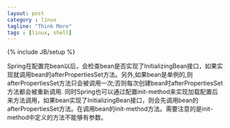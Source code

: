 ```yaml
---
layout: post
category : linux
tagline: "Think More"
tags : [linux, shell]
---
```

{% include JB/setup %}


Spring在配置完bean以后，会检查bean是否实现了InitializingBean接口，如果实现就调用bean的afterPropertiesSet方法。另外,如果bean是单例的,则afterPropertiesSet方法只会被调用一次;否则每次创建bean时afterPropertiesSet方法都会被重新调用.
同时Spring也可以通过配置init-method来实现加载配置后来方法调用，如果bean实现了InitializingBean接口，则会先调用bean的afterPropertiesSet方法。在调用bean的init-method方法。需要注意的是init-method中定义的方法不能够有参数。